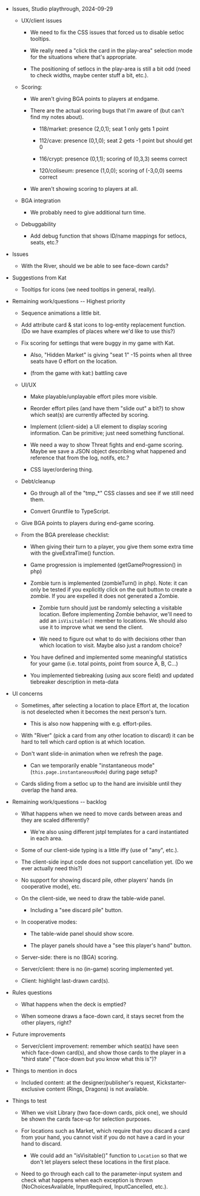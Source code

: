- Issues, Studio playthrough, 2024-09-29

  - UX/client issues

    - We need to fix the CSS issues that forced us to disable setloc tooltips.

    - We really need a "click the card in the play-area" selection mode for the situations where that's appropriate.

    - The positioning of setlocs in the play-area is still a bit odd (need to check widths, maybe center stuff a bit, etc.).

  - Scoring:

    - We aren't giving BGA points to players at endgame.

    - There are the actual scoring bugs that I'm aware of (but can't find my notes about).

      - 118/market: presence (2,0,1); seat 1 only gets 1 point

      - 112/cave: presence (0,1,0); seat 2 gets -1 point but should get 0

      - 116/crypt: presence (0,1,1); scoring of (0,3,3) seems correct

      - 120/coliseum: presence (1,0,0); scoring of (-3,0,0) seems correct

    - We aren't showing scoring to players at all.

  - BGA integration

    - We probably need to give additional turn time.

  - Debuggability

    - Add debug function that shows ID/name mappings for setlocs, seats, etc.?

- Issues

  - With the River, should we be able to see face-down cards?

- Suggestions from Kat

  - Tooltips for icons (we need tooltips in general, really).

- Remaining work/questions -- Highest priority

  - Sequence animations a little bit.

  - Add attribute card & stat icons to log-entity replacement function.  (Do we have examples of places where we'd like
    to use this?)

  - Fix scoring for settings that were buggy in my game with Kat.

    - Also, "Hidden Market" is giving "seat 1" -15 points when all three seats have 0 effort on the location.

    - (from the game with kat:) battling cave

  - UI/UX

    - Make playable/unplayable effort piles more visible.

    - Reorder effort piles (and have them "slide out" a bit?) to show which seat(s) are currently affected by scoring.

    - Implement (client-side) a UI element to display scoring information.  Can be primitive; just need something
      functional.

    - We need a way to show Threat fights and end-game scoring.  Maybe we save a JSON object describing what happened
      and reference that from the log, notifs, etc.?

    - CSS layer/ordering thing.

  - Debt/cleanup

    - Go through all of the "tmp_*" CSS classes and see if we still need them.

    - Convert Gruntfile to TypeScript.

  - Give BGA points to players during end-game scoring.

  - From the BGA prerelease checklist:

    - When giving their turn to a player, you give them some extra time with the giveExtraTime() function.

    - Game progression is implemented (getGameProgression() in php)

    - Zombie turn is implemented (zombieTurn() in php). Note: it can only be tested if you explicitly click on the quit
      button to create a zombie. If you are expelled it does not generated a Zombie.

      - Zombie turn should just be randomly selecting a visitable location.  Before implementing Zombie behavior, we'll
        need to add an `isVisitable()` member to locations.  We should also use it to improve what we send the client.

      - We need to figure out what to do with decisions other than which location to visit.  Maybe also just a random
        choice?

    - You have defined and implemented some meaningful statistics for your game (i.e. total points, point from source A,
      B, C...)

    - You implemented tiebreaking (using aux score field) and updated tiebreaker description in meta-data

- UI concerns

  - Sometimes, after selecting a location to place Effort at, the location is not deselected when it becomes the next
    person's turn.

    - This is also now happening with e.g. effort-piles.

  - With "River" (pick a card from any other location to discard) it can be hard to tell which card option is at which
    location.

  - Don't want slide-in animation when we refresh the page.

    - Can we temporarily enable "instantaneous mode" (`this.page.instantaneousMode`) during page setup?

  - Cards sliding from a setloc up to the hand are invisible until they overlap the hand area.

- Remaining work/questions -- backlog

  - What happens when we need to move cards between areas and they are scaled differently?
    - We're also using different jstpl templates for a card instantiated in each area.

  - Some of our client-side typing is a little iffy (use of "any", etc.).

  - The client-side input code does not support cancellation yet.  (Do we ever actually need this?)

  - No support for showing discard pile, other players' hands (in cooperative mode), etc.

  - On the client-side, we need to draw the table-wide panel.

    - Including a "see discard pile" button.

  - In cooperative modes:

    - The table-wide panel should show score.

    - The player panels should have a "see this player's hand" button.

  - Server-side: there is no (BGA) scoring.

  - Server/client: there is no (in-game) scoring implemented yet.

  - Client: highlight last-drawn card(s).

- Rules questions

  - What happens when the deck is emptied?

  - When someone draws a face-down card, it stays secret from the other players, right?

- Future improvements

  - Server/client improvement: remember which seat(s) have seen which face-down card(s), and show those cards to the
    player in a "third state" ("face-down but you know what this is")?

- Things to mention in docs

  - Included content: at the designer/publisher's request, Kickstarter-exclusive content (Rings, Dragons) is not
    available.

- Things to test

  - When we visit Library (two face-down cards, pick one), we should be shown the cards face-up for selection
    purposes.

  - For locations such as Market, which require that you discard a card from your hand, you cannot visit if you do not
    have a card in your hand to discard.

    - We could add an "isVisitable()" function  to `Location` so that we don't let players select these locations in the first place.

  - Need to go through each call to the parameter-input system and check what happens when each exception is thrown (NoChoicesAvailable, InputRequired, InputCancelled, etc.).
